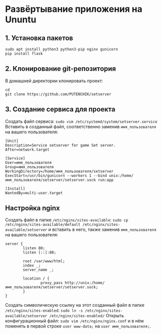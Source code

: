 # Развёртывание приложения на Ununtu

## 1. Установка пакетов
```
sudo apt install python3 python3-pip nginx gunicorn
pip install flask
```

## 2. Клонирование git-репозитория
В домашней директории клонировать проект:
```
cd
git clone https://github.com/PUTENCHIK/setserver
```

## 3. Создание сервиса для проекта
Создать файл сервиса:
``` sudo vim /etc/systemd/system/setserver.service ```
Вставить в созданный файл, соответственно заменив `имя_пользователя` на вашего пользователя:
```
[Unit]
Description=Service setserver for game Set server.
After=network.target

[Service]
User=имя_пользователя
Group=имя_пользователя
WorkingDirectory=/home/имя_пользователя/setserver
ExecStart=/usr/bin/gunicorn --workers 1 --bind unix:/home/имя_пользователя/setserver/setserver.sock run:app

[Install]
WantedBy=multi-user.target
```

## Настройка nginx
Создать файл в папке `/etc/nginx/sites-available`:
``` sudo cp /etc/nginx/sites-available/default /etc/nginx/sites-available/setserver ```
и вставить в него, также заменив `имя_пользователя` на вашего пользователя:
```
server {
        listen 80;
        listen [::]:80;

        root /var/www/html;
        index _;
        server_name _;

        location / {
                proxy_pass http://unix:/home/имя_пользователя/setserver/setserver.sock;
        }
}
```
Создать символическую ссылку на этот созданный файл в папке `/etc/nginx/sites-enabled`:
``` sudo ln -s /etc/nginx/sites-available/setserver /etc/nginx/sites-enabled/ ```
Открыть конфигурационный файл:
``` sudo vim /etc/nginx/nginx.conf ```
и в нём поменять в первой строке `user www-data;` на `user имя_пользователя;`.








